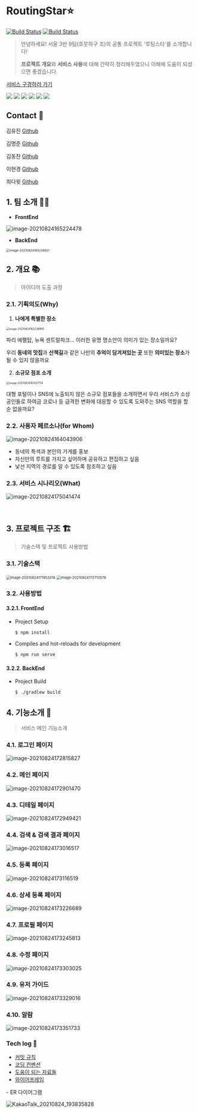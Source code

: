 # RoutingStar⭐

[![Build Status](http://i5a309.p.ssafy.io:9090/buildStatus/icon?job=frontend_pipeline_test)](http://i5a309.p.ssafy.io:9090/job/frontend_pipeline_test/)
[![Build Status](http://i5a309.p.ssafy.io:9090/buildStatus/icon?job=backend_pipeline_test)](http://i5a309.p.ssafy.io:9090/job/backend_pipeline_test/)

> 안녕하세요! 서울 3반 9팀(흐뭇하구 조)의 공통 프로젝트 '루팅스타'를 소개합니다!
>
> **프로젝트 개요**와 **서비스 사용**에 대해 간략히 정리해두었으니 이해에 도움이 되셨으면 좋겠습니다.  

[서비스 구경하러 가기](https://i5a309.p.ssafy.io)

 <img src="https://img.shields.io/badge/JavaScript-ES6+-green?logo=javascript">
 <img src="https://img.shields.io/badge/Vue.js-v2.6.11-green?logo=vue.js">
 <img src="https://img.shields.io/badge/Vuetify-v2.4.0-green?logo=Vuetify">
 <img src="https://img.shields.io/badge/Java-v8.0-blue?logo=java">
 <img src="https://img.shields.io/badge/spring-v2.5.2-blue?logo=spring">
 <img src="https://img.shields.io/badge/AWS----blue?logo=amazonaws">



## Contact :green_book:

김유진 [Github](https://github.com/yuzin9712) 

김명준 [Github](https://github.com/edkim3275)

김동찬 [Github](https://github.com/DongChanKIM2)

이현경 [Github](https://github.com/hyunohenn)

최다윗 [Github](https://github.com/dawit95) 




## 1. 팀 소개 👨‍💻

- **FrontEnd**

![image-20210824165224478](README.assets/image-20210824165224478.png)

- **BackEnd**

<img src="README.assets/image-20210824165238821.png" alt="image-20210824165238821" style="zoom: 58%;" />

<br>

## 2. 개요 :books:

> 아이디어 도출 과정

### 2.1. 기획의도(Why)

1. **나에게 특별한 장소**

<img src="README.assets/image-20210824162236965.png" alt="image-20210824162236965" style="zoom:50%;" />

파리 에펠탑, 뉴욕 센트럴파크... 이러한 유명 명소만이 의미가 있는 장소일까요? 

우리 **동네의 맛집**과 **산책길**과 같은 나만의 **추억이 담겨져있는 곳** 또한 **의미있는 장소**가 될 수 있지 않을까요

2. **소규모 점포 소개**

<img src="README.assets/image-20210824163027114.png" alt="image-20210824163027114" style="zoom:50%;" />

대형 포털이나 SNS에 노출되지 않은 소규모 점포들을 소개하면서 우리 서비스가 소상공인들로 하여금 코로나 등 급격한 변화에 대응할 수 있도록 도와주는 SNS 역할을 할 순 없을까요?

### 2.2. 사용자 페르소나(for Whom)

![image-20210824164043906](README.assets/image-20210824164043906.png)

- 동네의 특색과 본인의 가게를 홍보
- 자신만의 루트를 가지고 싶어하며 공유하고 편집하고 싶음
- 낯선 지역의 경로를 알 수 있도록 참조하고 싶음

### 2.3. 서비스 시나리오(What)

![image-20210824175041474](README.assets/image-20210824175041474.png)

<br>

## 3. 프로젝트 구조 :building_construction:

> 기술스택 및 프로젝트 사용방법

### 3.1. 기술스택

<img src="README.assets/image-20210824171953318.png" alt="image-20210824171953318" style="zoom:67%;" />

<img src="README.assets/image-20210824172710576.png" alt="image-20210824172710576" style="zoom:67%;" />

### 3.2. 사용방법

#### 3.2.1. FrontEnd

- Project Setup

  ```bash
  $ npm install 
  ```

- Compiles and hot-reloads for development

  ```bash
  $ npm run serve
  ```

#### 3.2.2. BackEnd

- Project Build

  ```bash
  $ ./gradlew build 
  ```



## 4. 기능소개 :star2:

> 서비스 메인 기능소개

### 4.1. 로그인 페이지

![image-20210824172815827](README.assets/image-20210824172815827.png)

### 4.2. 메인 페이지

![image-20210824172901470](README.assets/image-20210824172901470.png)

### 4.3. 디테일 페이지

![image-20210824172949421](README.assets/image-20210824172949421.png)

### 4.4. 검색 & 검색 결과 페이지

![image-20210824173016517](README.assets/image-20210824173016517.png)

### 4.5. 등록 페이지

![image-20210824173116519](README.assets/image-20210824173116519.png)

### 4.6. 상세 등록 페이지

![image-20210824173226689](README.assets/image-20210824173226689.png)

### 4.7. 프로필 페이지

![image-20210824173245813](README.assets/image-20210824173245813.png)

### 4.8. 수정 페이지

![image-20210824173303025](README.assets/image-20210824173303025.png)

### 4.9. 유저 가이드

![image-20210824173329016](README.assets/image-20210824173329016.png)

### 4.10. 알람

![image-20210824173351733](README.assets/image-20210824173351733.png)



### Tech log :bookmark:

<ul>
<a href="https://www.notion.so/a3e006a561bb44528b8c927ca6249e6a"><li>커밋 규칙</li></a>
<a href="https://www.notion.so/20371383a0c4499bb46fcf00fd8a69d1"><li>코딩 컨벤션</li></a>
<a href="https://www.notion.so/3c751a1b2a944c60b5c4c172d5baed13?v=6c8ff3536329489483707cd026b16a14"><li>도움이 되는 자료들</li></a>
<a href="https://www.figma.com/file/PzJPx18d8pny3MVhGNpZyR/Routing-Star?node-id=194%3A67"><li>와이어프레임</li></a>
    </ul>
- ER 다이어그램

![KakaoTalk_20210824_193835828](README.assets/KakaoTalk_20210824_193835828.png)
